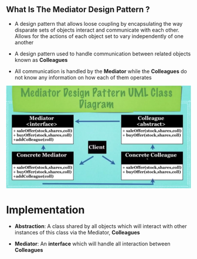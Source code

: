 ## What Is The Mediator Design Pattern ?

* A design pattern that allows loose coupling by encapsulating the
  way disparate sets of objects interact and communicate with each
  other. Allows for the actions of each object set to vary independently of one another

* A design pattern used to handle communication between related
  objects known as **Colleagues**

* All communication is handled by the **Mediator** while the
  **Colleagues** do not know any information on how
  each of them operates

![Mediator_Design_Pattern_UML_Diagram](res/Mediator-Design-Pattern-UML-Diagram.png)

# Implementation
* **Abstraction**: A class shared by all objects which
  will interact with other instances of this class 
  via the Mediator, **Colleagues**

* **Mediator**: An **interface** which will handle all interaction
  between **Colleagues**